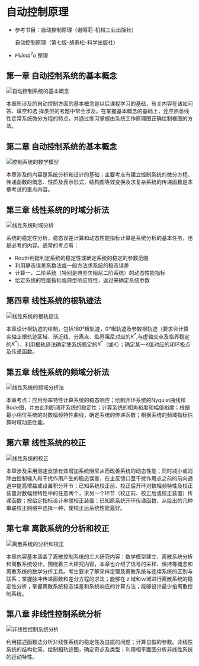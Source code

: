 # 自动控制原理

- 参考书目：自动控制原理（谢昭莉-机械工业出版社）

  自动控制原理（第七版-胡寿松-科学出版社）

- $Hlilmb^2o$ 整理

## 第一章 自动控制系统的基本概念

![自动控制系统的基本概念](https://images.gitee.com/uploads/images/2021/0304/130831_3471a113_2267314.png "自动控制系统的基本概念.png")

本章所涉及的自动控制方面的基本概念是以后课程学习的基础，有关内容在诸如问答、填空和选 择类型的考题中常会涉及。在掌握基本概念的基础上，还应熟悉线性定常系统微分方程的特点，并通过练习掌握由系统工作原理图正确绘制框图的方法。

## 第二章 自动控制系统的基本概念

![控制系统的数学模型](https://images.gitee.com/uploads/images/2021/0304/132255_6652e5e9_2267314.png "控制系统的数学模型.png")

本章涉及的内容是系统分析和设计的基础；主要考点有建立控制系统的微分方程、传递函数的概念、性质及表示形式，结构图等效变换及求复杂系统的传递函数是本章考试的重点内容。

## 第三章 线性系统的时域分析法

![线性系统时域分析](https://images.gitee.com/uploads/images/2021/0304/120927_3bcde0cb_2267314.png "线性系统的时域分析.png")

系统的稳定性分析，稳态误差计算和动态性能指标计算是系统分析的基本任务，也是必考的内容。通常的考点有：

- Routh判据判定系统的稳定性或确定系统的稳定的参数范围
- 利用静态误差系数法或一般方法求系统的稳态误差
- 计算一、二阶系统（特别是典型欠阻尼二阶系统）的动态性能指标
- 给定系统的性能指标或典型响应特性，返过来确定系统参数

## 第四章 线性系统的根轨迹法

![线性系统的根轨迹法](https://images.gitee.com/uploads/images/2021/0304/121023_32a8d348_2267314.png "线性系统的根轨迹法.png")

本章设计根轨迹的绘制，包括180°根轨迹，0°根轨迹及参数根轨迹（要求会计算实轴上根轨迹区域、渐近线、分离点、临界阻尼对应的$K^*$,与虚轴交点及临界稳定的$K^*$），利用根轨迹法确定使系统稳定的$K^*$（或K）；确定某一K值对应的闭环极点及传递函数。

## 第五章 线性系统的频域分析法

![线性系统的频域分析法](https://images.gitee.com/uploads/images/2021/0304/123729_39134472_2267314.png "线性系统的频域分析法.png")

本章考点：应用频率特性计算系统的稳态响应；绘制开环系统的Nyquist曲线和Bode图，并由此判断闭环系统的稳定性；计算系统的相角裕度和幅值裕度；根据最小相位系统的对数幅频特性曲线，确定系统的传递函数；根据系统的频域指标估算时域动态性能。

## 第六章 线性系统的校正

![线性系统的校正](https://images.gitee.com/uploads/images/2021/0304/125158_ed4762ff_2267314.png "线性系统的校正.png")

本章涉及采用测速反馈有效增加系统阻尼从而改善系统的动态性能；同时减小或消除由控制输入和干扰作用产生的稳态误差，在主反馈口至干扰作用点之前的前向通道中提高增益或设置积分环节；已知系统校正前、校正后开环对数幅频特性及校正装置对数幅频特性中的任意两个，求另一个环节（校正前、校正后或校正装置）传递函数；按给定指标设计串联校正装置；已知原系统开环传递函数，从给出的几种串联校正网络中选择一种，使校正后系统性能最好。

## 第七章 离散系统的分析和校正

![离散系统的分析和校正](https://images.gitee.com/uploads/images/2021/0305/104235_b3f89cfe_2267314.png "离散系统的分析和校正.png")

本章内容基本涵盖了离散控制系统的三大研究内容：数学模型建立、离散系统分析和离散系统设计。围绕着三大研究内容，本章也介绍了信号的采样、保持等概念和离散系统的数学分析工具。考生要求了解采样定理及离散系统与连续系统的区别与联系；掌握脉冲传递函数和差分方程的求法；能够在ｚ域和ｗ域进行离散系统的稳定性分析；掌握离散系统稳态误差和系统响应的计算方法；能够设计最少拍离散控制系统。

## 第八章 非线性控制系统分析

![非线性控制系统分析](https://images.gitee.com/uploads/images/2021/0305/110504_bfeae3bb_2267314.png "非线性控制系统分析.png")

利用描述函数法分析非线性系统的稳定性及自振的问题；计算自振的参数。非线性系统的结构化简。绘制相轨迹图，确定奇点及类型；利用相平面图分析非线性系统的运动特性。